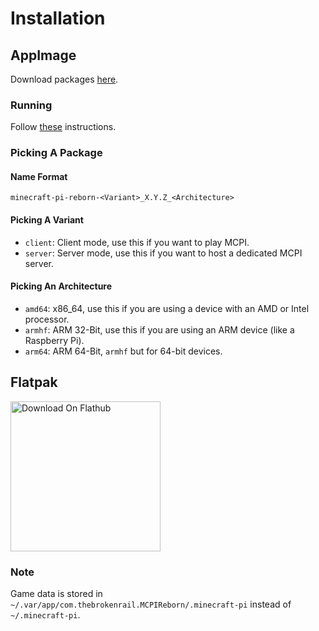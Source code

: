 # Installation

## AppImage
Download packages [here](https://jenkins.thebrokenrail.com/job/minecraft-pi-reborn/job/master/lastSuccessfulBuild/artifact/out/).

### Running
Follow [these](https://docs.appimage.org/introduction/quickstart.html#how-to-run-an-appimage) instructions.

### Picking A Package

#### Name Format
```
minecraft-pi-reborn-<Variant>_X.Y.Z_<Architecture>
```

#### Picking A Variant
* ``client``: Client mode, use this if you want to play MCPI.
* ``server``: Server mode, use this if you want to host a dedicated MCPI server.

#### Picking An Architecture
* ``amd64``: x86_64, use this if you are using a device with an AMD or Intel processor.
* ``armhf``: ARM 32-Bit, use this if you are using an ARM device (like a Raspberry Pi).
* ``arm64``: ARM 64-Bit, ``armhf`` but for 64-bit devices.

## Flatpak
<a href="https://flathub.org/apps/details/com.thebrokenrail.MCPIReborn"><img width="240" alt="Download On Flathub" src="https://flathub.org/assets/badges/flathub-badge-en.svg" /></a>

### Note
Game data is stored in ``~/.var/app/com.thebrokenrail.MCPIReborn/.minecraft-pi`` instead of ``~/.minecraft-pi``.
